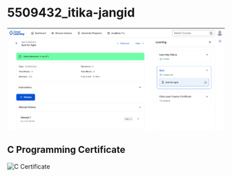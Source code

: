 # 5509432_itika-jangid

![Screenshot](https://raw.githubusercontent.com/itika2608/5509432_itika-jangid/main/sdlc/Screenshot%202025-07-24%20114127.png)

## C Programming Certificate

![C Certificate](https://raw.githubusercontent.com/itika2608/5509432_itika-jangid/main/images/basic-to-c.png)
